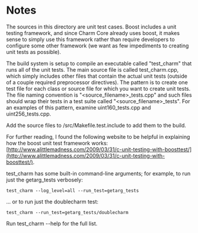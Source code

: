 # Notes
The sources in this directory are unit test cases.  Boost includes a
unit testing framework, and since Charm Core already uses boost, it makes
sense to simply use this framework rather than require developers to
configure some other framework (we want as few impediments to creating
unit tests as possible).

The build system is setup to compile an executable called "test_charm"
that runs all of the unit tests.  The main source file is called
test_charm.cpp, which simply includes other files that contain the
actual unit tests (outside of a couple required preprocessor
directives).  The pattern is to create one test file for each class or
source file for which you want to create unit tests.  The file naming
convention is "<source_filename>_tests.cpp" and such files should wrap
their tests in a test suite called "<source_filename>_tests".  For an
examples of this pattern, examine uint160_tests.cpp and
uint256_tests.cpp.

Add the source files to /src/Makefile.test.include to add them to the build.

For further reading, I found the following website to be helpful in
explaining how the boost unit test framework works:
[http://www.alittlemadness.com/2009/03/31/c-unit-testing-with-boosttest/](http://www.alittlemadness.com/2009/03/31/c-unit-testing-with-boosttest/).

test_charm has some built-in command-line arguments; for
example, to run just the getarg_tests verbosely:

    test_charm --log_level=all --run_test=getarg_tests

... or to run just the doublecharm test:

    test_charm --run_test=getarg_tests/doublecharm

Run  test_charm --help   for the full list.

